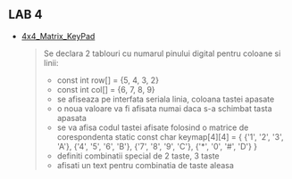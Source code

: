 ## LAB 4

- [4x4_Matrix_KeyPad](./4x4_matrix_keypad.ino)
    > Se declara 2 tablouri cu numarul pinului digital pentru coloane si linii:
    >   - const int row[] = {5, 4, 3, 2}
    >   - const int col[] = {6, 7, 8, 9}
    >   - se afiseaza pe interfata seriala linia, coloana tastei apasate
    >   - o noua valoare va fi afisata numai daca s-a schimbat tasta apasata
    >   - se va afisa codul tastei afisate folosind o matrice de corespondenta static const char keymap[4][4] = { {'1', '2', '3', 'A'}, {'4', '5', '6', 'B'}, {'7', '8', '9', 'C'}, {'*', '0', '#', 'D'} }
    >   - definiti combinatii special de 2 taste, 3 taste
    >   - afisati un text pentru combinatia de taste aleasa